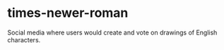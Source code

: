 # times-newer-roman
Social media where users would create and vote on drawings of English characters.
